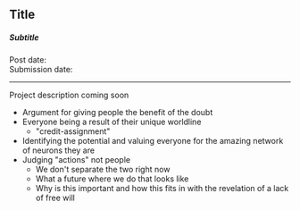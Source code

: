 ## Title

##### Subtitle

Post date:
<br>
Submission date:

---

Project description coming soon

- Argument for giving people the benefit of the doubt
- Everyone being a result of their unique worldline
    - "credit-assignment"
- Identifying the potential and valuing everyone for the amazing network of neurons they are
- Judging "actions" not people
    - We don't separate the two right now
    - What a future where we do that looks like
    - Why is this important and how this fits in with the revelation of a lack of free will 

